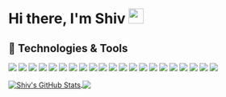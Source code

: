 # Hi there, I'm Shiv <img src="https://raw.githubusercontent.com/MartinHeinz/MartinHeinz/master/wave.gif" width="30px">

## 🔧 Technologies & Tools
<p float="left">
  <img src="https://img.shields.io/badge/python-%233776AB.svg?&style=for-the-badge&logo=python&logoColor=white"/>
  <img src="https://img.shields.io/badge/javascript-%23F7DF1E.svg?&style=for-the-badge&logo=javascript&logoColor=black"/>
  <img src="https://img.shields.io/badge/java-%23ED8B00.svg?&style=for-the-badge&logo=java&logoColor=white"/>
  <img src="https://img.shields.io/badge/c++%20-%2300599C.svg?&style=for-the-badge&logo=c%2B%2B&logoColor=white"/>
  <img src="https://img.shields.io/badge/r-%23276DC3.svg?&style=for-the-badge&logo=r&logoColor=white"/>
  <img src="https://img.shields.io/badge/node.js%20-%2343853D.svg?&style=for-the-badge&logo=node.js&logoColor=white"/>
  <img src="https://img.shields.io/badge/MongoDB-%234ea94b.svg?&style=for-the-badge&logo=mongodb&logoColor=white"/>
  <img src="https://img.shields.io/badge/postgres-%23316192.svg?&style=for-the-badge&logo=postgresql&logoColor=white"/>
  <img src="https://img.shields.io/badge/sqlite-%2307405e.svg?&style=for-the-badge&logo=sqlite&logoColor=white"/>
  <img src="https://img.shields.io/badge/express.js%20-%23404d59.svg?&style=for-the-badge"/>
  <img src="https://img.shields.io/badge/html5%20-%23E34F26.svg?&style=for-the-badge&logo=html5&logoColor=white"/>
  <img src="https://img.shields.io/badge/css3%20-%231572B6.svg?&style=for-the-badge&logo=css3&logoColor=white"/>
  <img src="https://img.shields.io/badge/react%20-%2320232a.svg?&style=for-the-badge&logo=react&logoColor=%2361DAFB"/>
  <img src="https://img.shields.io/badge/material%20ui%20-%230081CB.svg?&style=for-the-badge&logo=material-ui&logoColor=white"/>
  <img src="https://img.shields.io/badge/django%20-%23092E20.svg?&style=for-the-badge&logo=django&logoColor=white"/>
  <img src="https://img.shields.io/badge/flask%20-%23000.svg?&style=for-the-badge&logo=flask&logoColor=white"/>
  <img src="https://img.shields.io/badge/Google%20Cloud-%234285F4?logo=google-cloud&logoColor=white&style=for-the-badge"/>
  <img src="https://img.shields.io/badge/heroku%20-430098.svg?&style=for-the-badge&logo=heroku&logoColor=white"/>
  <img src="https://img.shields.io/badge/windows-0078D6?logo=windows&logoColor=white&style=for-the-badge"/>
  <img src="https://img.shields.io/badge/ubuntu-E95420?logo=ubuntu&logoColor=white&style=for-the-badge"/>
  <img src="https://img.shields.io/badge/github-%23100000.svg?&style=for-the-badge&logo=github&logoColor=white"/>
</p>
<a href="https://github.com/shivppatel/shivppatel">
  <img align="center" src="https://github-readme-stats.vercel.app/api?username=shivppatel&show_icons=true&line_height=27&count_private=true&title_color=ffffff&text_color=c9cacc&icon_color=2bbc8a&bg_color=1d1f21" alt="Shiv's GitHub Stats" />
</a>
<a href="https://github.com/shivppatel/shivppatel">
  <img align="center" src="https://github-readme-stats.vercel.app/api/top-langs/?username=shivppatel&hide=total_stars,html&title_color=ffffff&text_color=c9cacc&icon_color=2bbc8a&bg_color=1d1f21" />
</a>
